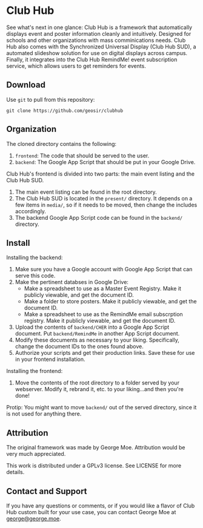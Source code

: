 Club Hub
================

See what's next in one glance: Club Hub is a framework that automatically displays event and poster information cleanly and intuitively. Designed for schools and other organizations with mass comminications needs.
Club Hub also comes with the Synchronized Universal Display (Club Hub SUD), a automated slideshow solution for use on digital displays across campus.
Finally, it integrates into the Club Hub RemindMe! event subscription service, which allows users to get reminders for events.

Download
----------------

Use `git` to pull from this repository:

`git clone https://github.com/geosir/clubhub`

Organization
----------------

The cloned directory contains the following:

1. `frontend`: The code that should be served to the user.
2. `backend`: The Google App Script that should be put in your Google Drive.

Club Hub's frontend is divided into two parts: the main event listing and the Club Hub SUD.

1. The main event listing can be found in the root directory.
2. The Club Hub SUD is located in the `present/` directory. It depends on a few items in `media/`, so if it needs to be moved, then change the includes accordingly.
3. The backend Google App Script code can be found in the `backend/` directory.

Install
----------------

Installing the backend:

1. Make sure you have a Google account with Google App Script that can serve this code.
2. Make the pertinent databses in Google Drive:
	* Make a spreadsheet to use as a Master Event Registry. Make it publicly viewable, and get the document ID.
	* Make a folder to store posters. Make it publicly viewable, and get the document ID.
	* Make a spreadsheet to use as the RemindMe email subscrption registry. Make it publicly viewable, and get the document ID.
3. Upload the contents of `backend/CHER` into a Google App Script document. Put `backend/RemindMe` in another App Script document.
4. Modify these documents as necessary to your liking. Specifically, change the document IDs to the ones found above.
5. Authorize your scripts and get their production links. Save these for use in your frontend installation.

Installing the frontend:

1. Move the contents of the root directory to a folder served by your webserver. Modify it, rebrand it, etc. to your liking...and then you're done!

Protip: You might want to move `backend/` out of the served directory, since it is not used for anything there.

Attribution
----------------

The original framework was made by George Moe. Attribution would be very much appreciated.

This work is distributed under a GPLv3 license. See LICENSE for more details.

Contact and Support
----------------

If you have any questions or comments, or if you would like a flavor of Club Hub custom built for your use case, you can contact George Moe at [george@george.moe](mailto:george@george.moe "Email George Moe").


